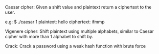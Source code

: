 Caesar cipher:
Given a shift value and plaintext return a ciphertext to the user.

e.g:
$ ./caesar 1
plaintext:  hello
ciphertext: ifmmp


Vigenere cipher:
Shift plaintext using multiple alphabets, similar to Caesar cipher with more than 1 alphabet to shift by.


Crack:
Crack a password using a weak hash function with brute force
